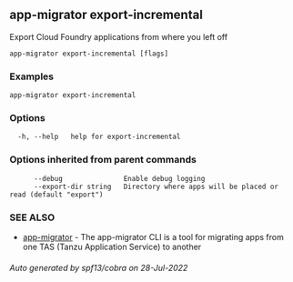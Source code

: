 ## app-migrator export-incremental

Export Cloud Foundry applications from where you left off

```
app-migrator export-incremental [flags]
```

### Examples

```
app-migrator export-incremental
```

### Options

```
  -h, --help   help for export-incremental
```

### Options inherited from parent commands

```
      --debug               Enable debug logging
      --export-dir string   Directory where apps will be placed or read (default "export")
```

### SEE ALSO

* [app-migrator](app-migrator.md)	 - The app-migrator CLI is a tool for migrating apps from one TAS (Tanzu Application Service) to another

###### Auto generated by spf13/cobra on 28-Jul-2022
